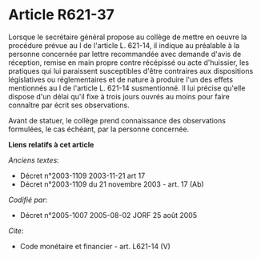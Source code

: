 # Article R621-37

Lorsque le secrétaire général propose au collège de mettre en oeuvre la procédure prévue au I de l'article L. 621-14, il
indique au préalable à la personne concernée par lettre recommandée avec demande d'avis de réception, remise en main propre
contre récépissé ou acte d'huissier, les pratiques qui lui paraissent susceptibles d'être contraires aux dispositions
législatives ou réglementaires et de nature à produire l'un des effets mentionnés au I de l'article L. 621-14 susmentionné.
Il lui précise qu'elle dispose d'un délai qu'il fixe à trois jours ouvrés au moins pour faire connaître par écrit ses
observations. 

Avant de statuer, le collège prend connaissance des observations formulées, le cas échéant, par la personne concernée.

**Liens relatifs à cet article**

_Anciens textes_:

  - Décret n°2003-1109 2003-11-21 art 17
  - Décret n°2003-1109 du 21 novembre 2003 - art. 17 (Ab)

_Codifié par_:

  - Décret n°2005-1007 2005-08-02 JORF 25 août 2005

_Cite_:

  - Code monétaire et financier - art. L621-14 (V)
